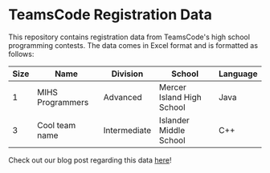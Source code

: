 # TeamsCode Registration Data

This repository contains registration data from TeamsCode's high school programming contests. The data comes in Excel format and is formatted as follows: 

| Size        | Name        | Division    | School      | Language |
| ----------- | ----------- | ----------- | ----------- | ---------|
| 1 | MIHS Programmers | Advanced | Mercer Island High School | Java |
| 3 | Cool team name | Intermediate | Islander Middle School | C++ |

Check out our blog post regarding this data [here](https://teamscode.com/blog/analyzing-registration-data/)!
